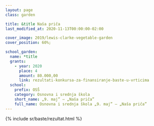 ```yaml
---
layout: page
class: garden

title: &title Naša priča
last_modified_at: 2020-11-13T00:00:00-02:00

cover_image: 2019/lewis-clarke-vegetable-garden
cover_position: 60%;

school_garden:
  name: *title
  grants:
    - year: 2020
      place: 4
      amount: 80.000,00
      link: rezultati-konkursa-za-finansiranje-baste-u-vrticima
  school:
    prefix: OSŠ
    category: Osnovna i srednja škola
    short_name: „9. maj” — „Naša priča”
    full_name: Osnovna i srednja škola „9. maj” — „Naša priča”
---
```


{% include sr/baste/rezultat.html %}
